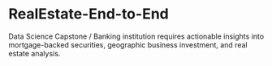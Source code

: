 # RealEstate-End-to-End
Data Science Capstone / Banking institution requires actionable insights into mortgage-backed securities, geographic business investment, and real estate analysis. 
